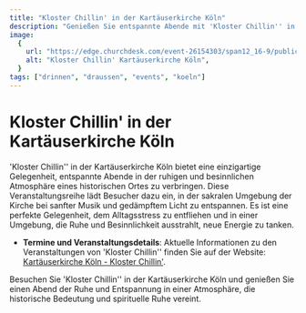 ```yaml
---
title: "Kloster Chillin' in der Kartäuserkirche Köln"
description: "Genießen Sie entspannte Abende mit 'Kloster Chillin'' in der historischen Atmosphäre der Kartäuserkirche in Köln"
image:
  {
    url: "https://edge.churchdesk.com/event-26154303/span12_16-9/public/o/2709/0b28b3f8-0998-40b7-996f-4a950013241b.jpeg?c=NNN",
    alt: "Kloster Chillin' Kartäuserkirche Köln",
  }
tags: ["drinnen", "draussen", "events", "koeln"]
---
```


# Kloster Chillin' in der Kartäuserkirche Köln

'Kloster Chillin'' in der Kartäuserkirche Köln bietet eine einzigartige Gelegenheit, entspannte Abende in der ruhigen und besinnlichen Atmosphäre eines historischen Ortes zu verbringen. Diese Veranstaltungsreihe lädt Besucher dazu ein, in der sakralen Umgebung der Kirche bei sanfter Musik und gedämpftem Licht zu entspannen. Es ist eine perfekte Gelegenheit, dem Alltagsstress zu entfliehen und in einer Umgebung, die Ruhe und Besinnlichkeit ausstrahlt, neue Energie zu tanken.

- **Termine und Veranstaltungsdetails**: Aktuelle Informationen zu den Veranstaltungen von 'Kloster Chillin'' finden Sie auf der Website: [Kartäuserkirche Köln - Kloster Chillin'](https://kartaeuserkirche-koeln.de/kalender/#eventId=26154303&eventName=kloster-chillin).

Besuchen Sie 'Kloster Chillin'' in der Kartäuserkirche Köln und genießen Sie einen Abend der Ruhe und Entspannung in einer Atmosphäre, die historische Bedeutung und spirituelle Ruhe vereint.
